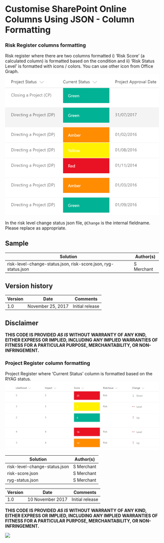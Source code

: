 # Customise SharePoint Online Columns Using JSON - Column Formatting

### Risk Register columns formatting
Risk register where there are two columns formatted i) ‘Risk Score’ (a calculated column) is formatted based on the condition and ii) ‘Risk Status Level’ is formatted with icons / colors. You can use other icon from Office Graph.
![Alt text](screenshot.png)

In the risk level change status json file, `@Change` is the internal fieldname. Please replace as appropriate.

## Sample

Solution|Author(s)
--------|---------
risk-level-change-status.json, risk-score.json, ryg-status.json | S Merchant

## Version history

Version|Date|Comments
-------|----|--------
1.0|November 25, 2017|Initial release

## Disclaimer
**THIS CODE IS PROVIDED *AS IS* WITHOUT WARRANTY OF ANY KIND, EITHER EXPRESS OR IMPLIED, INCLUDING ANY IMPLIED WARRANTIES OF FITNESS FOR A PARTICULAR PURPOSE, MERCHANTABILITY, OR NON-INFRINGEMENT.**

### Project Register column formatting
Project Register where ‘Current Status’ column is formatted based on the RYAG status.
![Alt text](screenshot2.png)

<table>
<thead>
<tr>
<th>Solution</th>
<th>Author(s)</th>
</tr>
</thead>
<tbody>
<tr>
<td>risk-level-change-status.json</td>
<td>S Merchant</td>
</tr>
  <tr>
<td>risk-score.json</td>
<td>S Merchant</td>
</tr>
    <tr>
<td>ryg-status.json</td>
<td>S Merchant</td>
</tr>
  </tbody></table>
<table>
<thead>
<tr>
<th>Version</th>
<th>Date</th>
<th>Comments</th>
</tr>
</thead>
<tbody>
<tr>
<td>1.0</td>
<td>10 November 2017</td>
<td>Initial release</td>
</tr></tbody></table>

<p><strong>THIS CODE IS PROVIDED <em>AS IS</em> WITHOUT WARRANTY OF ANY KIND, EITHER EXPRESS OR IMPLIED, INCLUDING ANY IMPLIED WARRANTIES OF FITNESS FOR A PARTICULAR PURPOSE, MERCHANTABILITY, OR NON-INFRINGEMENT.</strong></p>

<img src="https://telemetry.sharepointpnp.com/sp-dev-column-formatting/samples/generic-project-management" />